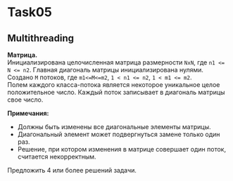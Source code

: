 # Task05

## Multithreading

**Матрица.**<br/>
Инициализирована целочисленная матрица размерности `NxN`, где `n1 <= N <= n2`. Главная диагональ матрицы инициализирована нулями.  
Создано `M` потоков, где `m1<=M<=m2`, `1 < n1 <= n2`, `1 < m1 <= m2`.  
Полем каждого класса-потока является некоторое уникальное целое положительное число. Каждый поток записывает в диагональ матрицы свое число.

**Примечания:**
- Должны быть изменены все диагональные элементы матрицы.
- Диагональный элемент может подвергнуться замене только один раз.
- Решение, при котором изменения в матрице совершает один поток, считается некорректным.

Предложить 4 или более решений задачи.
